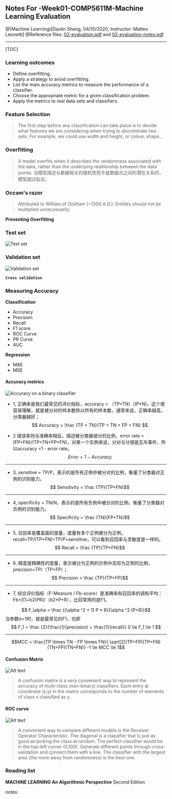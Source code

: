 ## Notes For -Week01-COMP5611M-Machine Learning Evaluation
@(Machine Learning)[Daolin Sheng, 04/10/2020, Instructor: Matteo Leonetti]
 @Reference files: [02-evaluation.pdf](https://minerva.leeds.ac.uk/bbcswebdav/pid-8154205-dt-content-rid-17517568_2/courses/202021_37210_COMP5611M/02-evaluation%281%29%281%29.pdf)  and  [02-evaluation-notes.pdf](https://minerva.leeds.ac.uk/bbcswebdav/pid-8154205-dt-content-rid-17517567_2/courses/202021_37210_COMP5611M/02-evaluation-notes%281%29%281%29.pdf)

--------------------

[TOC]


### Learning outcomes
- Define overfitting.
- Apply a strategy to avoid overfitting.
- List the main accuracy metrics to measure the performance of a classifier.
- Choose the appropriate metric for a given classification problem.
- Apply the metrics to real data sets and classifiers.

### Feature Selection
> The first step before any classification can take place is to decide what features we are considering when trying to discriminate two sets.
> For example, we could use width and height, or colour, shape…


### Overfitting
> A model overfits when it describes the randomness associated with the data, rather than the underlying relationship between the data points.
> 当模型描述与数据相关的随机性而不是数据点之间的潜在关系时，模型就过拟合。

### Occam's razor
> Attributed to William of Ockham (~1300 A.D.): Entities should not be multiplied unnecessarily

**Preventing Overfitting**

### Test set
![Test set](./WX20201004-141444.png)

### Validation set
![Validation set](./WX20201004-141631.png)

**`Cross validation`**

### Measuring Accuracy
**Classification**
- Accuracy
- Precision
- Recall
- F1 score
- ROC Curve
- PR Curve
- AUC

**Regression**
- MAE
- MSE

#### Accuracy metrics

![Accuracy on a binary classifier](./WX20201004-142609.png)

- 1, 正确率是我们最常见的评价指标，accuracy = （TP+TN）/(P+N)，这个很容易理解，就是被分对的样本数除以所有的样本数，通常来说，正确率越高，分类器越好；
$$ Accuracy    = \frac {TP + TN}{TP + TN + FP + FN} $$
 
- 2 错误率则与准确率相反，描述被分类器错分的比例，error rate = (FP+FN)/(TP+TN+FP+FN)，对某一个实例来说，分对与分错是互斥事件，所以accuracy =1 - error rate。
$$Error  = 1 - Accuracy $$

-----------
- 3, sensitive = TP/P，表示的是所有正例中被分对的比例，衡量了分类器对正例的识别能力。
$$ Sensitivity = \frac {TP}{TP+FN}$$

----------
- 4, specificity = TN/N，表示的是所有负例中被分对的比例，衡量了分类器对负例的识别能力。
$$ Specificity = \frac {TN}{FP+TN}$$

----------
- 5, 召回率是覆盖面的度量，度量有多个正例被分为正例，recall=TP/(TP+FN)=TP/P=sensitive，可以看到召回率与灵敏度是一样的。
$$ Recall        = \frac {TP}{TP+FN}$$


----------
- 6, 精度是精确性的度量，表示被分为正例的示例中实际为正例的比例，precision=TP/（TP+FP）；
$$ Precision   = \frac {TP}{TP+FP}$$

----------
- 7, 综合评价指标（F-Measure / Fb-score）是准确率和召回率的调和平均：Fb=[(1+b2)*P*R]/（b2*P+R），比较常用的是F1。

$$ F_\alpha = \frac {(\alpha ^2 + 1) P * R}{\alpha ^2 (P+R)}$$
当参数α=1时，就是最常见的F1，也即
$$ F_1            = \frac {2}{\frac{1}{precision} + \frac{1}{recall}}    0 \le F_1 \le 1 $$


----------
$$MCC           = \frac{TP \times TN - FP \times FN}{ \sqrt[2](TP+FP)(TP+FN)(TN+FP)(TN+FN)}   -1 \le MCC \le 1$$

#### Confusion Matrix

![Alt text](./2019714160816141.jpg)
> A confusion matrix is a very convenient way to represent the accuracy of multi-class (non-binary) classifiers.
> Each entry at coordinate (x,y) in the matrix corresponds to the number of elements of class x classified as y.

#### ROC curve

![Alt text](./WX20201004-150520.png)
> A convenient way to compare different models is the Receiver Operator Characteristic.
> The diagonal is a classifier that is just as good as picking the class at random. The perfect classifier would be in the top-left corner (0,100).
> Generate different points through cross-validation and connect them with a line. The classifier with the largest area (the more away from randomness) is the best one.


### Reading list
**MACHINE LEARNING An Algorithmic Perspective** Second Edition

notes:















